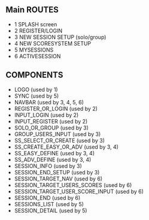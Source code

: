 ## Main ROUTES

- 1 SPLASH screen
- 2 REGISTER/LOGIN 
- 3 NEW SESSION SETUP (solo/group)
- 4 NEW SCORESYSTEM SETUP
- 5 MYSESSIONS
- 6 ACTIVESESSION


## COMPONENTS

- LOGO (used by 1)
- SYNC (used by 5)
- NAVBAR (used by 3, 4, 5, 6)
- REGISTER_OR_LOGIN (used by 2)
- INPUT_LOGIN (used by 2)
- INPUT_REGISTER (used by 2)
- SOLO_OR_GROUP (used by 3)
- GROUP_USERS_INPUT (used by 3)
- SS_SELECT_OR_CREATE (used by 3)
- SS_CREATE_EASY_OR_ADV (used by 3, 4)
- SS_EASY_DEFINE (used by 3, 4)
- SS_ADV_DEFINE (used by 3, 4)
- SESSION_INFO (used by 3)
- SESSION_END_SETUP (used by 3)
- SESSION_TARGET_NAV (used by 6)
- SESSION_TARGET_USERS_SCORES (used by 6)
- SESSION_TARGET_USER_SCORE_INPUT (used by 6)
- SESSION_END (used by 6)
- SESSIONS_LIST (used by 5)
- SESSION_DETAIL (used by 5)